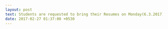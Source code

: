 ```yaml
---
layout: post
text: Students are requested to bring their Resumes on Monday(6.3.2017). Also please complete the Communication record and bring the print outs.
date: 2017-02-27 01:37:00 +0530
---
```

